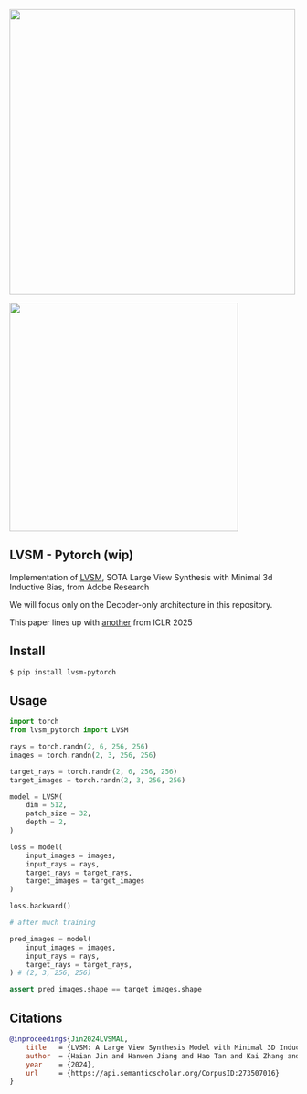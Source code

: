 <img src="./lvsm.png" width="500px"></img>

<img src="./lvsm-finding.png" width="400px"></img>

## LVSM - Pytorch (wip)

Implementation of [LVSM](https://haian-jin.github.io/projects/LVSM/), SOTA Large View Synthesis with Minimal 3d Inductive Bias, from Adobe Research

We will focus only on the Decoder-only architecture in this repository.

This paper lines up with <a href="https://openreview.net/forum?id=A8Vuf2e8y6">another</a> from ICLR 2025

## Install

```bash
$ pip install lvsm-pytorch
```

## Usage

```python
import torch
from lvsm_pytorch import LVSM

rays = torch.randn(2, 6, 256, 256)
images = torch.randn(2, 3, 256, 256)

target_rays = torch.randn(2, 6, 256, 256)
target_images = torch.randn(2, 3, 256, 256)

model = LVSM(
    dim = 512,
    patch_size = 32,
    depth = 2,
)

loss = model(
    input_images = images,
    input_rays = rays,
    target_rays = target_rays,
    target_images = target_images
)

loss.backward()

# after much training

pred_images = model(
    input_images = images,
    input_rays = rays,
    target_rays = target_rays,
) # (2, 3, 256, 256)

assert pred_images.shape == target_images.shape
```

## Citations

```bibtex
@inproceedings{Jin2024LVSMAL,
    title   = {LVSM: A Large View Synthesis Model with Minimal 3D Inductive Bias},
    author  = {Haian Jin and Hanwen Jiang and Hao Tan and Kai Zhang and Sai Bi and Tianyuan Zhang and Fujun Luan and Noah Snavely and Zexiang Xu},
    year    = {2024},
    url     = {https://api.semanticscholar.org/CorpusID:273507016}
}
```
